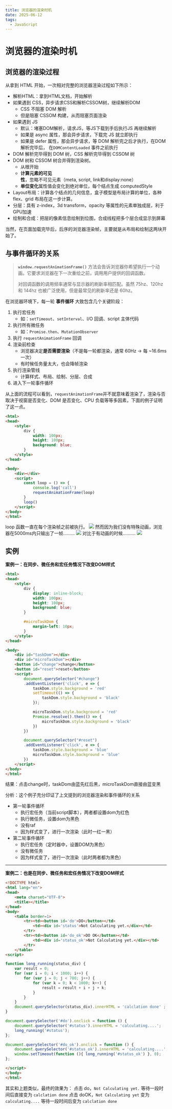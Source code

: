 ```yaml
---
title: 浏览器的渲染时机
date: 2025-06-12
tags:
  - JavaScript
---
```

# 浏览器的渲染时机

## 浏览器的渲染过程

从拿到 HTML 开始，一次相对完整的浏览器渲染过程如下所示：

- 解析HTML：拿到HTML文档，开始解析
- 如果遇到 CSS，异步请求CSS和解析CSSOM树，继续解析DOM
	- CSS 不阻塞 DOM 解析
	- 但是阻塞 CSSOM 构建，从而阻塞页面渲染
- 如果遇到 JS 
	- 默认：堵塞DOM解析，请求JS，等JS下载到手后执行JS 再继续解析
	- 如果是 async 属性，那会异步请求，下载完 JS 就立即执行
	- 如果是 defer 属性，那会异步请求，等 DOM 解析完之后才执行，在DOM解析完毕后， 在`DOMContentLoaded` 事件之前执行
- DOM 解析完毕得到 DOM 树，CSS 解析完毕得到 CSSOM 树
- DOM 树和 CSSOM 树合并得到渲染树。
	- 从根开始
	- **计算元素的可见性**，忽略不可见元素（meta, script, link和display:none）
	- **单位变化**属性值会变化到绝对单位，每个结点生成 computedStyle
- Layout布局：计算各个结点的几何信息，盒子模型是布局计算的单位，各种 flex、grid 布局在这一步计算。
- 分层：具有 z-index，3d transform，opacity 等属性的元素单独成层，利于GPU加速
- 绘制和合成：把层的像素信息绘制到位图，合成线程把多个层合成显示到屏幕

当然，在页面加载完毕后，后序的浏览器渲染帧，主要就是从布局和绘制这两块开始了。

## 与事件循环的关系

> **`window.requestAnimationFrame()`** 方法会告诉浏览器你希望执行一个动画。它要求浏览器在下一次重绘之前，调用用户提供的回调函数。
> 
> 对回调函数的调用频率通常与显示器的刷新率相匹配。虽然 75hz、120hz 和 144hz 也被广泛使用，但是最常见的刷新率还是 60hz。

在浏览器环境下，每一轮 **事件循环** 大致包含几个关键阶段：

1. 执行宏任务
    - 如：`setTimeout`、`setInterval`、I/O 回调、script 主体代码
2. 执行所有微任务
    - 如：`Promise.then`、`MutationObserver`
3. 执行 `requestAnimationFrame` 回调
4. 渲染前检查
    - 浏览器决定**是否需要渲染**（不是每一轮都渲染，通常 60Hz → 每 ~16.6ms 一次）
    - 有时候任务量太大，也会降帧渲染
5. 执行渲染管线
	- 计算样式、布局、绘制、分层、合成
6. 进入下一轮事件循环

从上面的流程可以看到，`requestAnimationFrame`并不就意味着渲染了，渲染与否取决于视窗是否变化、DOM 是否变化、CPU 负载等等多因素，下面的例子证明了这一点。

```html
<html>
<head>
    <style>
        div {
            width: 100px;
            height: 100px;
            background: blue;
        }
    </style>
</head>

<body>
    <div></div>
    <script>
        const loop = () => {
            console.log('call')
            requestAnimationFrame(loop)
        }
        loop()
    </script>
</body>
</html>
```

loop 函数一直在每个渲染帧之前被执行。
![](../../assets/Pasted%20image%2020251005223350.png)
然而因为我们没有特殊动画，浏览器在5000ms内只输出了一帧.........
![](../../assets/Pasted%20image%2020251005223835.png)
对比于有动画的时候..........
![](../../assets/Pasted%20image%2020251005224224.png)


## 实例

**案例一：在同步、微任务和宏任务情况下改变DOM样式** 

```html
<html>
<head>
    <style>
        div {
            display: inline-block;
            width: 100px;
            height: 100px;
            background: blue;
        }

        #microTaskDom {
            margin-left: 10px;
        }
    </style>
</head>

<body>
    <div id="taskDom"></div>
    <div id="microTaskDom"></div>
    <button id="change">change</button>
    <button id="reset">reset</button>
    <script>
        document.querySelector("#change")
        .addEventListener('click', e => {
            taskDom.style.background = 'red'
            setTimeout(() => {
                taskDom.style.background = 'black'
            });

            microTaskDom.style.background = 'red'
            Promise.resolve().then(() => {
                microTaskDom.style.background = 'black'
            })
        })

        document.querySelector("#reset")
        .addEventListener('click', e => {
            taskDom.style.background = 'blue'
            microTaskDom.style.background = 'blue'
        })
    </script>
</body>
</html>
```

结果：点击change时，taskDom由蓝先红后黑，microTaskDom直接由蓝变黑

分析：这个例子充分印证了上文提到的浏览器渲染和事件循环的关系
- 第一轮事件循环
	- 执行宏任务（当前script脚本），两者都设置dom为红色
	- 执行微任务，设置dom为黑色
	- 没有raf
	- 因为样式变了，进行一次渲染（此时一红一黑）
- 第二轮事件循环
	- 执行宏任务（定时器中，设置DOM为黑色）
	- 没有微任务
	- 因为样式变了，进行一次渲染（此时两者都为黑色）

---

**案例二：也是在同步、微任务和宏任务情况下改变DOM样式**

```html
<!DOCTYPE html>
<html lang="en">
<head>
    <meta charset="UTF-8">
    <title></title>
</head>
<body>
    <table border=1>
        <tr><td><button id='do'>DO</button></td>
            <td><div id='status'>Not Calculating yet.</div></td>
        </tr>
        <tr><td><button id='do_ok'>DO OK</button></td>
            <td><div id='status_ok'>Not Calculating yet.</div></td>
        </tr>
    </table>    
<script>

function long_running(status_div) {
    var result = 0;
    for (var i = 0; i < 1000; i++) {
        for (var j = 0; j < 700; j++) {
            for (var k = 0; k < 1000; k++) {
                result = result + i + j + k;
            }
        }
    }
    document.querySelector(status_div).innerHTML = 'calclation done' ;
}

document.querySelector('#do').onclick = function () {
    document.querySelector('#status').innerHTML = 'calculating....';
    long_running('#status');
};

document.querySelector('#do_ok').onclick = function () {
    document.querySelector('#status_ok').innerHTML = 'calculating....';
    window.setTimeout(function (){ long_running('#status_ok') }, 0);
};

</script>
</body>
</html>
```

其实和上题类似，最终的效果为：
点击 do，`Not Calculating yet.` 等待一段时间后直接变为 `calclation done`
点击 doOK，`Not Calculating yet` 变为 `calculating....` 等待一段时间后变为 `calclation done`
